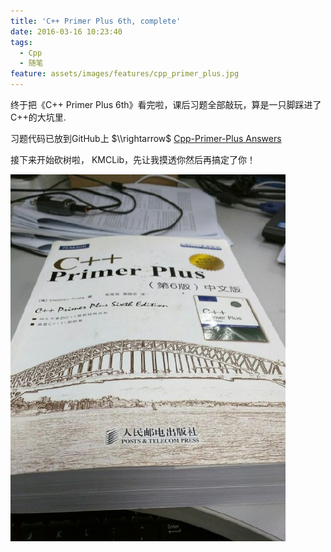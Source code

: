 ```yaml
---
title: 'C++ Primer Plus 6th, complete'
date: 2016-03-16 10:23:40
tags:
  - Cpp
  - 随笔
feature: assets/images/features/cpp_primer_plus.jpg
---
```

终于把《C++ Primer Plus 6th》看完啦，课后习题全部敲玩，算是一只脚踩进了C++的大坑里.

习题代码已放到GitHub上 $\\rightarrow$ [<span class="fa fa-github"></span> Cpp-Primer-Plus Answers](https://github.com/PytLab/Cpp-Primer-Plus)

接下来开始砍树啦，
KMCLib，先让我摸透你然后再搞定了你！

<!-- more -->
![](assets/images/blog_img/2016-03-16-C-Primer-Plus-6th-complete/cpp_primer_plus.jpg)
